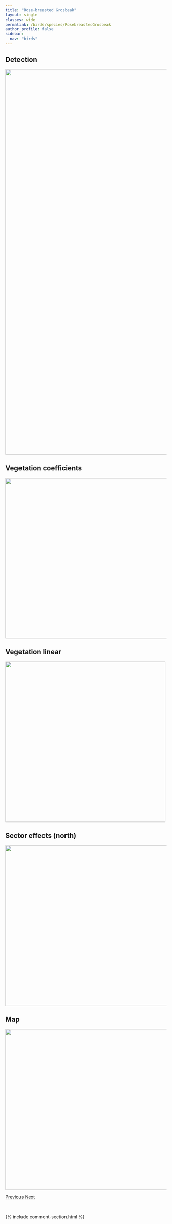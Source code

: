 ```yaml
---
title: "Rose-breasted Grosbeak"
layout: single
classes: wide
permalink: /birds/species/RosebreastedGrosbeak
author_profile: false
sidebar:
  nav: "birds"
---
```


<h2>Detection</h2>

<a href="https://drive.google.com/uc?export=view&id=1Zt_KK70xX69wD2GxKzPloJQjL2xr5Eyo">
<img src="https://drive.google.com/uc?export=view&id=1Zt_KK70xX69wD2GxKzPloJQjL2xr5Eyo" height = "1200" width = "800">
</a>

<h2>Vegetation coefficients</h2>

<a href="https://drive.google.com/uc?export=view&id=17Errj6bkC7q38O7oKGaSljZ-_c1jeJDo">
<img src="https://drive.google.com/uc?export=view&id=17Errj6bkC7q38O7oKGaSljZ-_c1jeJDo" height = "500" width = "1000">
</a>

<h2>Vegetation linear</h2>

<a href="https://drive.google.com/uc?export=view&id=1U9igthaLHd9Mwd8fg9VupSrAFQp9iKS7">
<img src="https://drive.google.com/uc?export=view&id=1U9igthaLHd9Mwd8fg9VupSrAFQp9iKS7" height = "500" width = "500">
</a>

<h2>Sector effects (north)</h2>

<a href="https://drive.google.com/uc?export=view&id=1yXm5yaCMs_HredP67LQQbIHdPwsns0H7">
<img src="https://drive.google.com/uc?export=view&id=1yXm5yaCMs_HredP67LQQbIHdPwsns0H7" height = "500" width = "1000">
</a>

<h2>Map</h2>

<a href="https://drive.google.com/uc?export=view&id=1r2rwNm6b30PjGRx5MBZRmjo-5DcyuX8d">
<img src="https://drive.google.com/uc?export=view&id=1r2rwNm6b30PjGRx5MBZRmjo-5DcyuX8d" height = "500" width = "1500">
</a>

<a href="/birds/species/PurpleMartin/" class="pagination--pager" title="Purple Martin">Previous</a> <a href="/birds/species/RingbilledGull/" class="pagination--pager" title="Ring-billed Gull">Next</a>

<p>&nbsp;</p>

{% include comment-section.html %}
